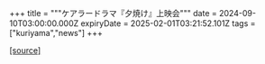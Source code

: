 +++
title = """ケアラードラマ『夕焼け』上映会"""
date = 2024-09-10T03:00:00.000Z
expiryDate = 2025-02-01T03:21:52.101Z
tags = ["kuriyama","news"]
+++


[[source]](https://www.town.kuriyama.hokkaido.jp/soshiki/43/28799.html)
